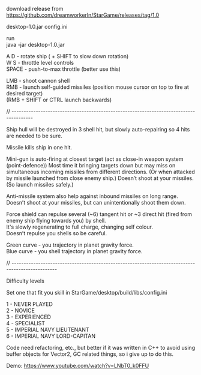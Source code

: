 download release from  
https://github.com/dreamworkerln/StarGame/releases/tag/1.0

desktop-1.0.jar 
config.ini  

run  
java -jar desktop-1.0.jar  



A D - rotate ship ( + SHIFT to slow down rotation)  
W S - throttle level controls  
SPACE  - push-to-max throttle (better use this)  

LMB - shoot cannon shell  
RMB - launch self-guided missiles (position mouse cursor on top to fire at desired target)  
      (RMB + SHIFT or CTRL launch backwards)  


// ---------------------------------------------------------------------------------------


Ship hull will be destroyed in 3 shell hit, but slowly auto-repairing so 4 hits are needed to be sure.  

Missile kills ship in one hit.  

Mini-gun is auto-firing at closest target (act as close-in weapon system (point-defence))
Most time it bringing targets down but may miss on simultaneous incoming missiles from different directions.
(Or when attacked by missile launched from close enemy ship.)
Doesn’t shoot at your missiles. (So launch missiles safely.)  

Anti-missile system also help against inbound missiles on long range.  
Doesn’t shoot at your missiles, but can unintentionally shoot them down.  

Force shield can repulse several (~6) tangent hit or ~3 direct hit (fired from enemy ship flying towards you) by shell.  
It's slowly regenerating to full charge, changing self colour.  
Doesn’t repulse you shells so be careful.  

Green curve - you trajectory in planet gravity force.  
Blue curve - you shell trajectory in planet gravity force.  

// -------------------------------------------------------------------------------------------------


Difficulty levels  

Set one that fit you skill in StarGame/desktop/build/libs/config.ini  

1 - NEVER PLAYED  
2 - NOVICE  
3 - EXPERIENCED  
4 - SPECIALIST  
5 - IMPERIAL NAVY LIEUTENANT  
6 - IMPERIAL NAVY LORD-CAPITAN  

Code need refactoring, etc., but better if it was written in C++ to avoid using buffer objects for Vector2, 
GC related things, so i give up to do this. 

Demo: https://www.youtube.com/watch?v=LNbT0_k0FFU
